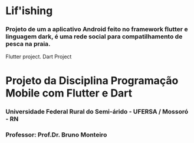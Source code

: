 # Lif'ishing
### Projeto de um a aplicativo Android feito no framework flutter e linguagem dark, é uma rede social  para compatilhamento de pesca na praia. 

Flutter project.
Dart Project

# Projeto da Disciplina Programação Mobile com Flutter e Dart
### Universidade Federal Rural do Semi-árido - UFERSA / Mossoró - RN
### Professor: Prof.Dr. Bruno Monteiro


